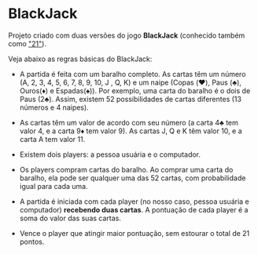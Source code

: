 # BlackJack
Projeto criado com duas versões do jogo **BlackJack** (conhecido também como ["21"](https://pt.wikipedia.org/wiki/Blackjack)).

   Veja abaixo as regras básicas do BlackJack:

- A partida é feita com um baralho completo. As cartas têm um número (A, 2, 3, 4, 5, 6, 7, 8, 9, 10, J , Q, K) e um naipe (Copas (♥️), Paus (♣️), Ouros(♦️) e Espadas(♠️)). Por exemplo, uma carta do baralho é o dois de Paus (2♣️). Assim, existem 52 possibilidades de cartas diferentes (13 números e 4 naipes).

- As cartas têm um valor de acordo com seu número (a carta 4♣️ tem valor 4, e a carta 9♦️ tem valor 9). As cartas J, Q e K têm valor 10, e a carta A tem valor 11.

- Existem dois players: a pessoa usuária e o computador.

- Os players compram cartas do baralho. Ao comprar uma carta do baralho, ela pode ser qualquer uma das 52 cartas, com probabilidade igual para cada uma.

- A partida é iniciada com cada player (no nosso caso, pessoa usuária e computador) **recebendo duas cartas**. A pontuação de cada player é a soma do valor das suas cartas.

- Vence o player que atingir maior pontuação, sem estourar o total de 21 pontos.